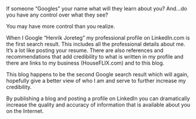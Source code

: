 <!--
slug: your-online-reputation
date: Tue Dec 18 2007 09:00:00 GMT+0100 (CET)
tags: internet, marketing, privacy
title: Your Online Reputation
id: 98735857
link: http://joreteg.com/post/98735857/your-online-reputation
raw: {"blog_name":"henrikjoreteg","id":98735857,"post_url":"http://joreteg.com/post/98735857/your-online-reputation","slug":"your-online-reputation","type":"text","date":"2007-12-18 08:00:00 GMT","timestamp":1197964800,"state":"published","format":"markdown","reblog_key":"PxsVsw37","tags":["internet","marketing","privacy"],"short_url":"http://tmblr.co/ZgL_Yy5ufRn","recommended_source":null,"recommended_color":null,"highlighted":[],"note_count":0,"title":"Your Online Reputation","body":"<p>If someone &ldquo;Googles&rdquo; your name what will they learn about you? And&hellip;do you have any control over what they see?</p>\n\n<p>You may have more control than you realize.</p>\n\n<p>When I Google &ldquo;Henrik Joreteg&rdquo; my professional profile on LinkedIn.com is the first search result. This includes all the professional details about me. It&rsquo;s a lot like posting your resume. There are also references and recommendations that add credibility to what is written in my profile and there are links to my business (HouseFLIX.com) and to this blog.</p>\n\n<p>This blog happens to be the second Google search result which will again, hopefully give a better view of who I am and serve to further increase my credibility.</p>\n\n<p>By publishing a blog and posting a profile on LinkedIn you can dramatically increase the quality and accuracy of information that is available about you on the Internet.</p>","reblog":{"tree_html":"","comment":"<p>If someone “Googles” your name what will they learn about you? And…do you have any control over what they see?</p>\n\n<p>You may have more control than you realize.</p>\n\n<p>When I Google “Henrik Joreteg” my professional profile on LinkedIn.com is the first search result. This includes all the professional details about me. It’s a lot like posting your resume. There are also references and recommendations that add credibility to what is written in my profile and there are links to my business (HouseFLIX.com) and to this blog.</p>\n\n<p>This blog happens to be the second Google search result which will again, hopefully give a better view of who I am and serve to further increase my credibility.</p>\n\n<p>By publishing a blog and posting a profile on LinkedIn you can dramatically increase the quality and accuracy of information that is available about you on the Internet.</p>"},"trail":[{"blog":{"name":"henrikjoreteg","active":true,"theme":{"header_full_width":1500,"header_full_height":500,"header_focus_width":676,"header_focus_height":380,"avatar_shape":"circle","background_color":"#F6F6F6","body_font":"Helvetica Neue","header_bounds":"0,1249,380,573","header_image":"http://static.tumblr.com/df7befc8b0387cf597578e613c221cb3/uzkwgdq/FAjnt7hyg/tumblr_static_agmw2bdhkjs4ws4sscw44swgc.jpg","header_image_focused":"http://static.tumblr.com/df7befc8b0387cf597578e613c221cb3/uzkwgdq/1oSnt7hyh/tumblr_static_tumblr_static_agmw2bdhkjs4ws4sscw44swgc_focused_v3.jpg","header_image_scaled":"http://static.tumblr.com/df7befc8b0387cf597578e613c221cb3/uzkwgdq/FAjnt7hyg/tumblr_static_agmw2bdhkjs4ws4sscw44swgc_2048_v2.jpg","header_stretch":true,"link_color":"#529ECC","show_avatar":true,"show_description":true,"show_header_image":true,"show_title":true,"title_color":"#444444","title_font":"Helvetica Neue","title_font_weight":"bold"}},"post":{"id":"98735857"},"content_raw":"<p>If someone “Googles” your name what will they learn about you? And…do you have any control over what they see?</p>\n\n<p>You may have more control than you realize.</p>\n\n<p>When I Google “Henrik Joreteg” my professional profile on LinkedIn.com is the first search result. This includes all the professional details about me. It’s a lot like posting your resume. There are also references and recommendations that add credibility to what is written in my profile and there are links to my business (HouseFLIX.com) and to this blog.</p>\n\n<p>This blog happens to be the second Google search result which will again, hopefully give a better view of who I am and serve to further increase my credibility.</p>\n\n<p>By publishing a blog and posting a profile on LinkedIn you can dramatically increase the quality and accuracy of information that is available about you on the Internet.</p>","content":"<p>If someone “Googles” your name what will they learn about you? And…do you have any control over what they see?</p>\n\n<p>You may have more control than you realize.</p>\n\n<p>When I Google “Henrik Joreteg” my professional profile on LinkedIn.com is the first search result. This includes all the professional details about me. It’s a lot like posting your resume. There are also references and recommendations that add credibility to what is written in my profile and there are links to my business (HouseFLIX.com) and to this blog.</p>\n\n<p>This blog happens to be the second Google search result which will again, hopefully give a better view of who I am and serve to further increase my credibility.</p>\n\n<p>By publishing a blog and posting a profile on LinkedIn you can dramatically increase the quality and accuracy of information that is available about you on the Internet.</p>","is_current_item":true,"is_root_item":true}]}
publish: 2007-12-018
-->


<p>If someone &ldquo;Googles&rdquo; your name what will they learn about you? And&hellip;do you have any control over what they see?</p>

<p>You may have more control than you realize.</p>

<p>When I Google &ldquo;Henrik Joreteg&rdquo; my professional profile on LinkedIn.com is the first search result. This includes all the professional details about me. It&rsquo;s a lot like posting your resume. There are also references and recommendations that add credibility to what is written in my profile and there are links to my business (HouseFLIX.com) and to this blog.</p>

<p>This blog happens to be the second Google search result which will again, hopefully give a better view of who I am and serve to further increase my credibility.</p>

<p>By publishing a blog and posting a profile on LinkedIn you can dramatically increase the quality and accuracy of information that is available about you on the Internet.</p>
